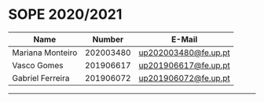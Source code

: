 # SOPE 2020/2021


| Name             | Number    | E-Mail             |
| ---------------- | --------- | ------------------ |
| Mariana Monteiro | 202003480 |up202003480@fe.up.pt|
| Vasco Gomes      | 201906617 |up201906617@fe.up.pt|
| Gabriel Ferreira | 201906072 |up201906072@fe.up.pt| 

----

